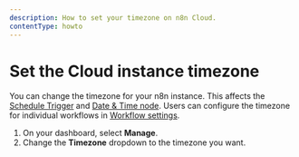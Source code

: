 ```yaml
---
description: How to set your timezone on n8n Cloud.
contentType: howto
---
```


# Set the Cloud instance timezone

You can change the timezone for your n8n instance. This affects the [Schedule Trigger](/integrations/builtin/core-nodes/n8n-nodes-base.scheduletrigger/index.md) and [Date & Time node](/integrations/builtin/core-nodes/n8n-nodes-base.datetime.md). Users can configure the timezone for individual workflows in [Workflow settings](/workflows/settings.md).

1. On your dashboard, select **Manage**.
1. Change the **Timezone** dropdown to the timezone you want.
